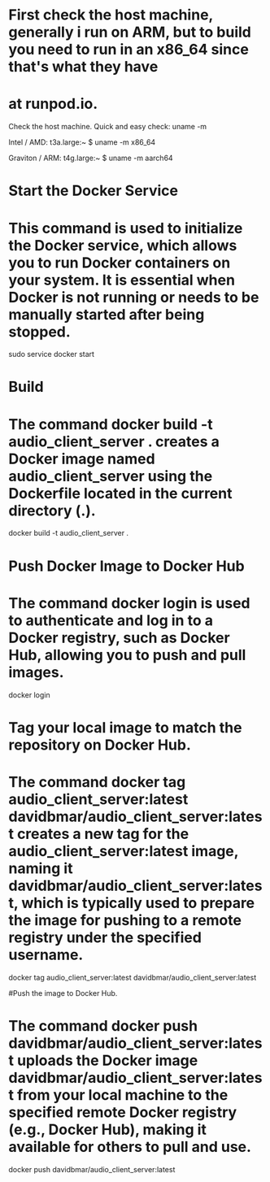 # First check the host machine, generally i run on ARM, but to build you need to run in an x86_64 since that's what they have
# at runpod.io.
Check the host machine. Quick and easy check: uname -m

Intel / AMD:
   t3a.large:~ $ uname -m
   x86_64

Graviton / ARM:
   t4g.large:~ $ uname -m
   aarch64

# Start the Docker Service
# This command is used to initialize the Docker service, which allows you to run Docker containers on your system. It is essential when Docker is not running or needs to be manually started after being stopped.
sudo service docker start

# Build 
# The command docker build -t audio_client_server . creates a Docker image named audio_client_server using the Dockerfile located in the current directory (.).
docker build -t audio_client_server .

# Push Docker Image to Docker Hub
# The command docker login is used to authenticate and log in to a Docker registry, such as Docker Hub, allowing you to push and pull images.
docker login

# Tag your local image to match the repository on Docker Hub.
# The command docker tag audio_client_server:latest davidbmar/audio_client_server:latest creates a new tag for the audio_client_server:latest image, naming it davidbmar/audio_client_server:latest, which is typically used to prepare the image for pushing to a remote registry under the specified username.
docker tag audio_client_server:latest davidbmar/audio_client_server:latest

#Push the image to Docker Hub.
# The command docker push davidbmar/audio_client_server:latest uploads the Docker image davidbmar/audio_client_server:latest from your local machine to the specified remote Docker registry (e.g., Docker Hub), making it available for others to pull and use.
docker push davidbmar/audio_client_server:latest




